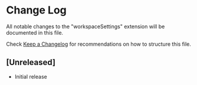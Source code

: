 # Change Log

All notable changes to the "workspaceSettings" extension will be documented in this file.

Check [Keep a Changelog](http://keepachangelog.com/) for recommendations on how to structure this file.

## [Unreleased]

- Initial release

